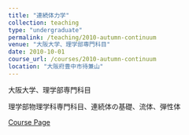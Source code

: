```yaml
---
title: "連続体力学"
collection: teaching
type: "undergraduate"
permalink: /teaching/2010-autumn-continuum
venue: "大阪大学、理学部専門科目"
date: 2010-10-01
course_url: /courses/2010-autumn-continuum
location: "大阪府豊中市待兼山"
---
```


大阪大学、理学部専門科目

理学部物理学科専門科目、連続体の基礎、流体、弾性体


<a href='https://stsykw.github.io/courses/2010-autumn-continuum'>Course Page</a>
